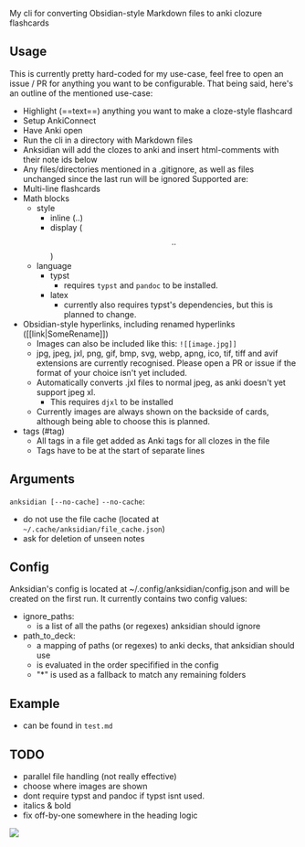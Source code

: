 My cli for converting Obsidian-style Markdown files to anki clozure flashcards

## Usage
This is currently pretty hard-coded for my use-case, feel free to open an issue / PR for anything you want to be configurable.
That being said, here's an outline of the mentioned use-case:
- Highlight (==text==) anything you want to make a cloze-style flashcard
- Setup AnkiConnect
- Have Anki open
- Run the cli in a directory with Markdown files
- Anksidian will add the clozes to anki and insert html-comments with their note ids below
- Any files/directories mentioned in a .gitignore, as well as files unchanged since the last run will be ignored
Supported are:
- Multi-line flashcards
- Math blocks
  - style
    - inline ($..$)
    - display ($$..$$)
  - language
    - typst
      - requires `typst` and `pandoc` to be installed.
    - latex
      - currently also requires typst's dependencies, but this is planned to change.
- Obsidian-style hyperlinks, including renamed hyperlinks ([[link|SomeRename]])
  - Images can also be included like this: `![[image.jpg]]`
  - jpg, jpeg, jxl, png, gif, bmp, svg, webp, apng, ico, tif, tiff and avif extensions are currently recognised. Please open a PR or issue if the format of your choice isn't yet included.
  - Automatically converts .jxl files to normal jpeg, as anki doesn't yet support jpeg xl.
    - This requires `djxl` to be installed
  - Currently images are always shown on the backside of cards, although being able to choose this is planned.
- tags (#tag)
  - All tags in a file get added as Anki tags for all clozes in the file
  - Tags have to be at the start of separate lines

## Arguments
`anksidian [--no-cache]`
`--no-cache`:
  - do not use the file cache (located at `~/.cache/anksidian/file_cache.json`)
  - ask for deletion of unseen notes

## Config
Anksidian's config is located at ~/.config/anksidian/config.json and will be created on the first run.
It currently contains two config values:
- ignore_paths:
  - is a list of all the paths (or regexes) anksidian should ignore
- path_to_deck:
  - a mapping of paths (or regexes) to anki decks, that anksidian should use
  - is evaluated in the order specifified in the config
  - "*" is used as a fallback to match any remaining folders

## Example
- can be found in `test.md`

## TODO
- parallel file handling (not really effective)
- choose where images are shown
- dont require typst and pandoc if typst isnt used.
- italics & bold
- fix off-by-one somewhere in the heading logic

![](https://brainmade.org/black-logo.svg)
